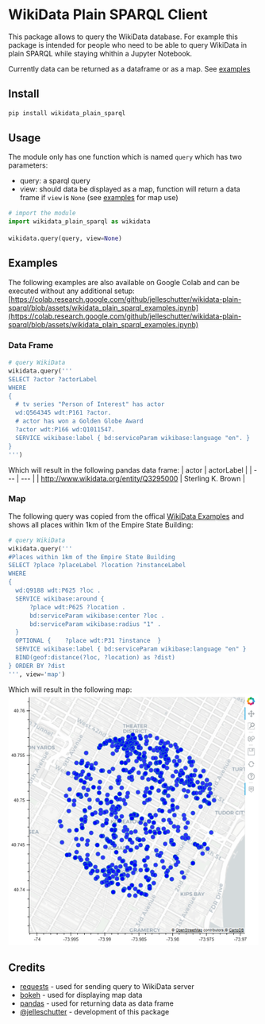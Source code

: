 # WikiData Plain SPARQL Client
This package allows to query the WikiData database. For example this package is intended for people who need to be able to query WikiData in plain SPARQL while staying whithin a Jupyter Notebook.

Currently data can be returned as a dataframe or as a map. See [examples](#examples)
## Install
```bash
pip install wikidata_plain_sparql
```

## Usage
The module only has one function which is named `query` which has two parameters:
- query: a sparql query
- view: should data be displayed as a map, function will return a data frame if `view` is `None` (see [examples](#examples) for map use)
```python
# import the module
import wikidata_plain_sparql as wikidata

wikidata.query(query, view=None)
```

## Examples
The following examples are also available on Google Colab and can be executed without any additional setup: [https://colab.research.google.com/github/jelleschutter/wikidata-plain-sparql/blob/assets/wikidata_plain_sparql_examples.ipynb](https://colab.research.google.com/github/jelleschutter/wikidata-plain-sparql/blob/assets/wikidata_plain_sparql_examples.ipynb)
### Data Frame
```python
# query WikiData
wikidata.query('''
SELECT ?actor ?actorLabel
WHERE
{
  # tv series "Person of Interest" has actor
  wd:Q564345 wdt:P161 ?actor.
  # actor has won a Golden Globe Award
  ?actor wdt:P166 wd:Q1011547.
  SERVICE wikibase:label { bd:serviceParam wikibase:language "en". }
}
''')
```
Which will result in the following pandas data frame:
| actor | actorLabel |
| --- | --- |
| http://www.wikidata.org/entity/Q3295000 | Sterling K. Brown |
### Map
The following query was copied from the offical [WikiData Examples](https://www.wikidata.org/wiki/Wikidata:SPARQL_query_service/queries/examples) and shows all places within 1km of the Empire State Building:
```python
# query WikiData
wikidata.query('''
#Places within 1km of the Empire State Building
SELECT ?place ?placeLabel ?location ?instanceLabel
WHERE
{
  wd:Q9188 wdt:P625 ?loc .
  SERVICE wikibase:around {
      ?place wdt:P625 ?location .
      bd:serviceParam wikibase:center ?loc .
      bd:serviceParam wikibase:radius "1" .
  }
  OPTIONAL {    ?place wdt:P31 ?instance  }
  SERVICE wikibase:label { bd:serviceParam wikibase:language "en" }
  BIND(geof:distance(?loc, ?location) as ?dist)
} ORDER BY ?dist
''', view='map')
```
Which will result in the following map:
![Map Example](https://github.com/jelleschutter/wikidata-plain-sparql/raw/assets/wikidata_empire_state_map_example.png)
## Credits
- [requests](https://pypi.org/project/requests/) - used for sending query to WikiData server
- [bokeh](https://pypi.org/project/bokeh/) - used for displaying map data
- [pandas](https://pypi.org/project/pandas/) - used for returning data as data frame
- [@jelleschutter](https://github.com/jelleschutter/) - development of this package